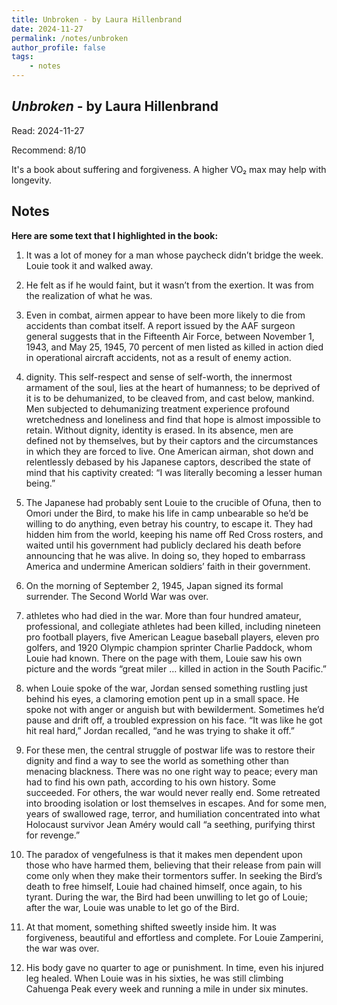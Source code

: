 ```yaml
---
title: Unbroken - by Laura Hillenbrand
date: 2024-11-27
permalink: /notes/unbroken
author_profile: false
tags:
    - notes
---
```


## *Unbroken* - by Laura Hillenbrand

Read: 2024-11-27

Recommend: 8/10


It's a book about suffering and forgiveness. A higher VO₂ max may help with longevity.

## Notes

**Here are some text that I highlighted in the book:** 

1. It was a lot of money for a man whose paycheck didn’t bridge the week. Louie took it and walked away.

1. He felt as if he would faint, but it wasn’t from the exertion. It was from the realization of what he was.

1. Even in combat, airmen appear to have been more likely to die from accidents than combat itself. A report issued by the AAF surgeon general suggests that in the Fifteenth Air Force, between November 1, 1943, and May 25, 1945, 70 percent of men listed as killed in action died in operational aircraft accidents, not as a result of enemy action.

1. dignity. This self-respect and sense of self-worth, the innermost armament of the soul, lies at the heart of humanness; to be deprived of it is to be dehumanized, to be cleaved from, and cast below, mankind. Men subjected to dehumanizing treatment experience profound wretchedness and loneliness and find that hope is almost impossible to retain. Without dignity, identity is erased. In its absence, men are defined not by themselves, but by their captors and the circumstances in which they are forced to live. One American airman, shot down and relentlessly debased by his Japanese captors, described the state of mind that his captivity created: “I was literally becoming a lesser human being.”

1. The Japanese had probably sent Louie to the crucible of Ofuna, then to Omori under the Bird, to make his life in camp unbearable so he’d be willing to do anything, even betray his country, to escape it. They had hidden him from the world, keeping his name off Red Cross rosters, and waited until his government had publicly declared his death before announcing that he was alive. In doing so, they hoped to embarrass America and undermine American soldiers’ faith in their government.

1. On the morning of September 2, 1945, Japan signed its formal surrender. The Second World War was over.

1. athletes who had died in the war. More than four hundred amateur, professional, and collegiate athletes had been killed, including nineteen pro football players, five American League baseball players, eleven pro golfers, and 1920 Olympic champion sprinter Charlie Paddock, whom Louie had known. There on the page with them, Louie saw his own picture and the words “great miler … killed in action in the South Pacific.”

1. when Louie spoke of the war, Jordan sensed something rustling just behind his eyes, a clamoring emotion pent up in a small space. He spoke not with anger or anguish but with bewilderment. Sometimes he’d pause and drift off, a troubled expression on his face. “It was like he got hit real hard,” Jordan recalled, “and he was trying to shake it off.”

1. For these men, the central struggle of postwar life was to restore their dignity and find a way to see the world as something other than menacing blackness. There was no one right way to peace; every man had to find his own path, according to his own history. Some succeeded. For others, the war would never really end. Some retreated into brooding isolation or lost themselves in escapes. And for some men, years of swallowed rage, terror, and humiliation concentrated into what Holocaust survivor Jean Améry would call “a seething, purifying thirst for revenge.”

1. The paradox of vengefulness is that it makes men dependent upon those who have harmed them, believing that their release from pain will come only when they make their tormentors suffer. In seeking the Bird’s death to free himself, Louie had chained himself, once again, to his tyrant. During the war, the Bird had been unwilling to let go of Louie; after the war, Louie was unable to let go of the Bird.

1. At that moment, something shifted sweetly inside him. It was forgiveness, beautiful and effortless and complete. For Louie Zamperini, the war was over.

1. His body gave no quarter to age or punishment. In time, even his injured leg healed. When Louie was in his sixties, he was still climbing Cahuenga Peak every week and running a mile in under six minutes.


